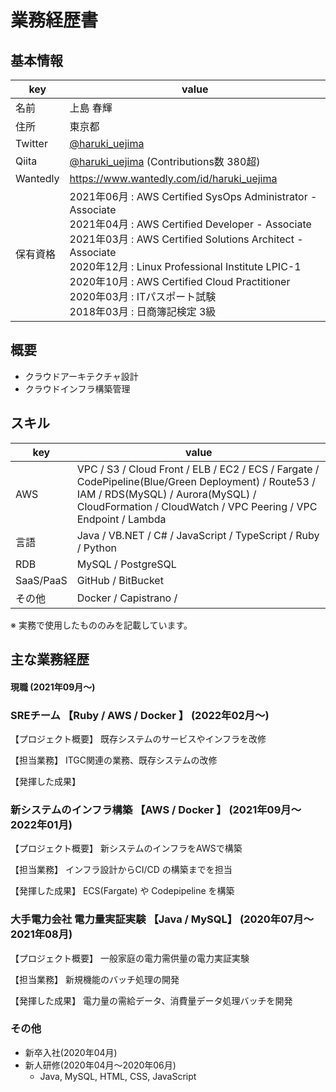 # 業務経歴書

## 基本情報

|key|value|
|----|----|
|名前|上島 春輝|
|住所|東京都|
|Twitter|[@haruki_uejima](https://twitter.com/haruki_uejima)|
|Qiita|[@haruki_uejima](https://qiita.com/haruki_uejima) (Contributions数 380超)|
|Wantedly|https://www.wantedly.com/id/haruki_uejima|
|保有資格|2021年06月 : AWS Certified SysOps Administrator - Associate<br/>2021年04月 : AWS Certified Developer - Associate<br/>2021年03月 : AWS Certified Solutions Architect - Associate<br/>2020年12月 : Linux Professional Institute LPIC-1<br/>2020年10月 : AWS Certified Cloud Practitioner<br/>2020年03月 : ITパスポート試験<br/>2018年03月 : 日商簿記検定 3級|

## 概要
- クラウドアーキテクチャ設計
- クラウドインフラ構築管理

## スキル
|key|value|
|----|----|
|AWS|VPC / S3 / Cloud Front / ELB / EC2 / ECS / Fargate / CodePipeline(Blue/Green Deployment) / Route53 / IAM / RDS(MySQL) / Aurora(MySQL) / CloudFormation / CloudWatch / VPC Peering / VPC Endpoint / Lambda|
|言語|Java / VB.NET / C# / JavaScript / TypeScript / Ruby / Python
|RDB|MySQL / PostgreSQL
|SaaS/PaaS|GitHub / BitBucket|
|その他|Docker / Capistrano / |

※ 実務で使用したもののみを記載しています。

## 主な業務経歴
#### 現職 (2021年09月〜)
### SREチーム 【Ruby / AWS / Docker 】 (2022年02月〜)
【プロジェクト概要】 既存システムのサービスやインフラを改修

【担当業務】 ITGC関連の業務、既存システムの改修

【発揮した成果】


### 新システムのインフラ構築 【AWS / Docker 】 (2021年09月〜2022年01月)
【プロジェクト概要】 新システムのインフラをAWSで構築

【担当業務】 インフラ設計からCI/CD の構築までを担当

【発揮した成果】 ECS(Fargate) や Codepipeline を構築


### 大手電力会社 電力量実証実験 【Java / MySQL】 (2020年07月〜2021年08月)
【プロジェクト概要】 一般家庭の電力需供量の電力実証実験

【担当業務】 新規機能のバッチ処理の開発

【発揮した成果】 電力量の需給データ、消費量データ処理バッチを開発

### その他
- 新卒入社(2020年04月)
- 新人研修(2020年04月〜2020年06月)
    - Java, MySQL, HTML, CSS, JavaScript
